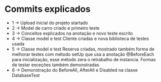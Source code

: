 # Commits explicados
* 1 -> Upload inicial do projeto startado
* 2 -> Model de carro criado e primeiro teste
* 3 -> Conceitos explicados na anotação e novo teste escrito
* 4 -> Classe model e test Cliente criadas e nova biblioteca de testes usada
* 5 -> Classe model e test Reserva criadas, mostrado também forma de melhorar testes com método setUp que usa a anotação @BeforeEach para inicialização, esse método zera o retrabalho de instancia. Formas de testar exceções também demonstradas
* 6 -> Demonstração do BeforeAll, AfterAll e Disabled na classe DatabaseTest